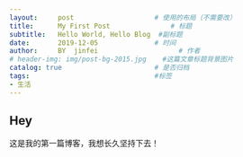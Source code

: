 ```yaml
---
layout:     post                    # 使用的布局（不需要改） 
title:      My First Post               # 标题  
subtitle:   Hello World, Hello Blog  #副标题 
date:       2019-12-05              # 时间 
author:     BY  jinfei                    # 作者 
# header-img: img/post-bg-2015.jpg    #这篇文章标题背景图片 
catalog: true                       # 是否归档 
tags:                               #标签     
- 生活 
---
```


## Hey
这是我的第一篇博客，我想长久坚持下去！
